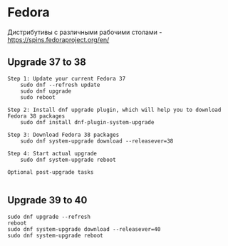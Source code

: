 # Fedora
Дистрибутивы с различными рабочими столами - https://spins.fedoraproject.org/en/

## Upgrade 37 to 38
```
Step 1: Update your current Fedora 37
    sudo dnf --refresh update
    sudo dnf upgrade
    sudo reboot

Step 2: Install dnf upgrade plugin, which will help you to download Fedora 38 packages
    sudo dnf install dnf-plugin-system-upgrade

Step 3: Download Fedora 38 packages
    sudo dnf system-upgrade download --releasever=38

Step 4: Start actual upgrade
    sudo dnf system-upgrade reboot

Optional post-upgrade tasks
    
```

## Upgrade 39 to 40
```
sudo dnf upgrade --refresh
reboot
sudo dnf system-upgrade download --releasever=40
sudo dnf system-upgrade reboot
```